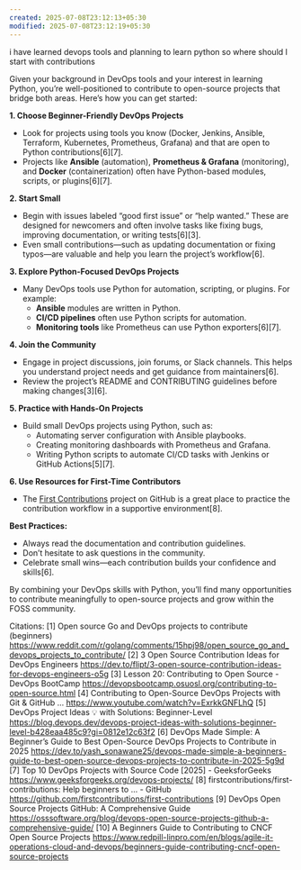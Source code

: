 ```yaml
---
created: 2025-07-08T23:12:13+05:30
modified: 2025-07-08T23:12:19+05:30
---
```


i have learned devops tools and planning to learn python so where should I start with contributions

Given your background in DevOps tools and your interest in learning Python, you’re well-positioned to contribute to open-source projects that bridge both areas. Here’s how you can get started:

**1. Choose Beginner-Friendly DevOps Projects**
- Look for projects using tools you know (Docker, Jenkins, Ansible, Terraform, Kubernetes, Prometheus, Grafana) and that are open to Python contributions[6][7].
- Projects like **Ansible** (automation), **Prometheus & Grafana** (monitoring), and **Docker** (containerization) often have Python-based modules, scripts, or plugins[6][7].

**2. Start Small**
- Begin with issues labeled “good first issue” or “help wanted.” These are designed for newcomers and often involve tasks like fixing bugs, improving documentation, or writing tests[6][3].
- Even small contributions—such as updating documentation or fixing typos—are valuable and help you learn the project’s workflow[6].

**3. Explore Python-Focused DevOps Projects**
- Many DevOps tools use Python for automation, scripting, or plugins. For example:
  - **Ansible** modules are written in Python.
  - **CI/CD pipelines** often use Python scripts for automation.
  - **Monitoring tools** like Prometheus can use Python exporters[6][7].

**4. Join the Community**
- Engage in project discussions, join forums, or Slack channels. This helps you understand project needs and get guidance from maintainers[6].
- Review the project’s README and CONTRIBUTING guidelines before making changes[3][6].

**5. Practice with Hands-On Projects**
- Build small DevOps projects using Python, such as:
  - Automating server configuration with Ansible playbooks.
  - Creating monitoring dashboards with Prometheus and Grafana.
  - Writing Python scripts to automate CI/CD tasks with Jenkins or GitHub Actions[5][7].

**6. Use Resources for First-Time Contributors**
- The [First Contributions](https://github.com/firstcontributions/first-contributions) project on GitHub is a great place to practice the contribution workflow in a supportive environment[8].

**Best Practices:**
- Always read the documentation and contribution guidelines.
- Don’t hesitate to ask questions in the community.
- Celebrate small wins—each contribution builds your confidence and skills[6].

By combining your DevOps skills with Python, you’ll find many opportunities to contribute meaningfully to open-source projects and grow within the FOSS community.

Citations:
[1] Open source Go and DevOps projects to contribute (beginners) https://www.reddit.com/r/golang/comments/15hpj98/open_source_go_and_devops_projects_to_contribute/
[2] 3 Open Source Contribution Ideas for DevOps Engineers https://dev.to/flipt/3-open-source-contribution-ideas-for-devops-engineers-o5g
[3] Lesson 20: Contributing to Open Source - DevOps BootCamp https://devopsbootcamp.osuosl.org/contributing-to-open-source.html
[4] Contributing to Open-Source DevOps Projects with Git & GitHub ... https://www.youtube.com/watch?v=ExrkkGNFLhQ
[5] DevOps Project Ideas 💡 with Solutions: Beginner-Level https://blog.devops.dev/devops-project-ideas-with-solutions-beginner-level-b428eaa485c9?gi=0812e12c63f2
[6] DevOps Made Simple: A Beginner’s Guide to Best Open-Source DevOps Projects to Contribute in 2025 https://dev.to/yash_sonawane25/devops-made-simple-a-beginners-guide-to-best-open-source-devops-projects-to-contribute-in-2025-5g9d
[7] Top 10 DevOps Projects with Source Code [2025] - GeeksforGeeks https://www.geeksforgeeks.org/devops-projects/
[8] firstcontributions/first-contributions: Help beginners to ... - GitHub https://github.com/firstcontributions/first-contributions
[9] DevOps Open Source Projects GitHub: A Comprehensive Guide https://osssoftware.org/blog/devops-open-source-projects-github-a-comprehensive-guide/
[10] A Beginners Guide to Contributing to CNCF Open Source Projects https://www.redpill-linpro.com/en/blogs/agile-it-operations-cloud-and-devops/beginners-guide-contributing-cncf-open-source-projects
